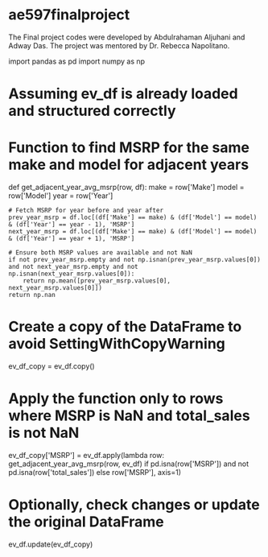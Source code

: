 # ae597finalproject
The Final project codes were developed by Abdulrahaman Aljuhani and Adway Das. The project was mentored by Dr. Rebecca Napolitano.


import pandas as pd
import numpy as np

# Assuming ev_df is already loaded and structured correctly

# Function to find MSRP for the same make and model for adjacent years
def get_adjacent_year_avg_msrp(row, df):
    make = row['Make']
    model = row['Model']
    year = row['Year']

    # Fetch MSRP for year before and year after
    prev_year_msrp = df.loc[(df['Make'] == make) & (df['Model'] == model) & (df['Year'] == year - 1), 'MSRP']
    next_year_msrp = df.loc[(df['Make'] == make) & (df['Model'] == model) & (df['Year'] == year + 1), 'MSRP']

    # Ensure both MSRP values are available and not NaN
    if not prev_year_msrp.empty and not np.isnan(prev_year_msrp.values[0]) and not next_year_msrp.empty and not np.isnan(next_year_msrp.values[0]):
        return np.mean([prev_year_msrp.values[0], next_year_msrp.values[0]])
    return np.nan

# Create a copy of the DataFrame to avoid SettingWithCopyWarning
ev_df_copy = ev_df.copy()

# Apply the function only to rows where MSRP is NaN and total_sales is not NaN
ev_df_copy['MSRP'] = ev_df.apply(lambda row: get_adjacent_year_avg_msrp(row, ev_df) if pd.isna(row['MSRP']) and not pd.isna(row['total_sales']) else row['MSRP'], axis=1)

# Optionally, check changes or update the original DataFrame
ev_df.update(ev_df_copy)
